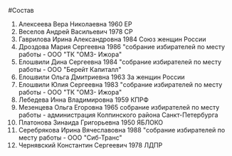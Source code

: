 #Состав
1. Алексеева Вера Николаевна 1960 ЕР
2. Веселов Андрей Васильевич 1978 СР
3. Гаврилова Ирина Александровна 1984 Союз женщин России
4. Дроздова Мария Сергеевна 1986 \"собрание избирателей по месту работы - ООО \"ТК \"ОМЗ- Ижора\"
5. Елошвили Дина Сергеевна 1984 \"собрание избирателей по месту работы - ООО \"Берейт Капиталл\"
6. Елошвили Ольга Дмитриевна 1963 За женщин России
7. Елошвили Юлия Сергеевна 1983 \"собрание избирателей по месту работы - ООО \"ТК \"ОМЗ- Ижора\"
8. Лебедева Инна Владимировна 1959 КПРФ
9. Мезенцева Ольга Егоровна 1965 собрание избирателей по месту работы - администрация Колпинского района Санкт-Петербурга
10. Платонова Зинаида Григорьевна 1950 ЯБЛОКО
11. Серебрякова Ирина Вячеславовна 1988 \"собрание избирателей по месту работы - ООО \"Сиб-Транс\"
12. Чернявский Константин Сергеевич 1978 ЛДПР

